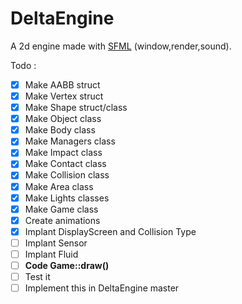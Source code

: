 # DeltaEngine
A 2d engine made with [SFML](https://www.sfml-dev.org/) (window,render,sound).

Todo :
- [x] Make AABB struct
- [x] Make Vertex struct
- [x] Make Shape struct/class
- [x] Make Object class
- [x] Make Body class
- [x] Make Managers class
- [x] Make Impact class 
- [x] Make Contact class
- [x] Make Collision class
- [x] Make Area class
- [x] Make Lights classes
- [x] Make Game class
- [x] Create animations
- [x] Implant DisplayScreen and Collision Type
- [ ] Implant Sensor
- [ ] Implant Fluid
- [ ] **Code Game::draw()**
- [ ] Test it
- [ ] Implement this in DeltaEngine master
